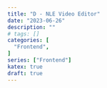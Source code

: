 ```yaml
---
title: "D - NLE Video Editor"
date: "2023-06-26"
description: ""
# tags: []
categories: [
  "Frontend",
]
series: ["Frontend"]
katex: true
draft: true
---
```

